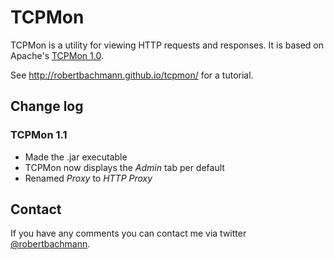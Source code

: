 # TCPMon

TCPMon is a utility for viewing HTTP requests and responses. It is based on Apache's [TCPMon 1.0](http://ws.apache.org/tcpmon/).

See <http://robertbachmann.github.io/tcpmon/> for a tutorial.

## Change log  

### TCPMon 1.1

* Made the .jar executable
* TCPMon now displays the *Admin* tab per default
* Renamed *Proxy* to *HTTP Proxy*

## Contact

If you have any comments you can contact me via twitter [@robertbachmann](http://twitter.com/robertbachmann).
